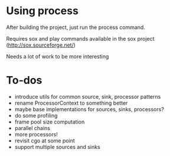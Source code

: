 # Using process

After building the project, just run the process command.

Requires sox and play commands available in the sox project (http://sox.sourceforge.net/)

Needs a lot of work to be more interesting

# To-dos

- introduce utils for common source, sink, processor patterns
- rename ProcessorContext to something better
- maybe base implementations for sources, sinks, processors?
- do some profiling
- frame pool size computation
- parallel chains
- more processors!
- revisit cgo at some point
- support multiple sources and sinks
